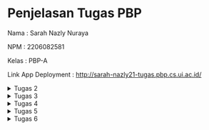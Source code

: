 # Penjelasan Tugas PBP
Nama    : Sarah Nazly Nuraya

NPM     : 2206082581

Kelas   : PBP-A

Link App Deployment :  http://sarah-nazly21-tugas.pbp.cs.ui.ac.id/

<details>

<summary> Tugas 2 </summary>

<h1>Langkah Pembuatan Project Library Inventories</h1>

<h2>Melakukan aktivasi Virtual Environment</h2>

Hal ini dilakukan untuk mengisolasi **package** serta *dependencies* dari aplikasi sehingga tidak terjadi tabrakan dengan versi lain yang terdapat dalam komputer.

<h2>Membuat Proyek Django Baru</h2>

Untuk mengawali pembuatan project, saya melakukan instalasi *dependecies* dengan melakukan perintah `pip install -r requirements.txt` dan kemudian membuat proyek Django dengan nama library_inventory dengan perintah `django-admin startproject library_inventory`

<h2>Konfigurasi Proyek dan Menjalankan Server</h2>

Pada bagian ini saya mengizinkan akses aplikasi web dengan menambahkan `*` pada `ALLOWED_HOST` di `settings.py` dalam direktori proyek library_inventory. Kemudian untuk memastikan direktori aktif saya melakukan pemeriksaan dengan menjalankan perintah `python manage.py runserver`

<h2>Membuat Aplikasi Main</h2>

Setelah memiliki proyek Django, saya membuat aplikasi `main` dalam direktori proyek library_inventory. Aplikasi ini merupakan unit dari proyek Django yang mengatur fungsi-fungsi khusus dalam proyek yang sedang dibuat. Pembuatan aplikasi main dilakukan dengan perintah `python manage.py startapp main`  

<h2>Melakukan Routing</h2>

Langkah ini dilakukan untuk mengarahkan URL ke aplikasi main yang telah dbuat. Hal ini dilakukan dengan menambahkan routing ke file `urls.py` yang ada pada direktori proyek `library_inventory` dengan menambahkan kode berikut.
```python
path('', include('main.urls'))
``` 
Dengan begitu semua permintaan ke URL utama akan diteruskan ke main untuk diproses.

<h2>Membuat Model Item</h2>

Untuk mendefinisikan struktur data pada proyek ini, saya membuat model Item dalam file `models.py` yang terdapat dalam aplikasi main untuk mendefinisikan atribut, seperti name, amount, description, category, dan tanggal peminjaman.

<h2>Membuat Fungsi Views.py</h2>

Untuk mengatur logika dari proyek aplikasi ini, maka saya membuat fungsi items dalam file `views.py` yang terdapat dalam aplikasi main. Fungsi ini akan mengambil data dari model Item dan melakukan render ke dalam template HTML.

<h2>Membuat Routing pada Fungsi</h2>

Saya melakukan pendefinisian routing untuk fungsi yang telah dibuat di file `views.py` dalam file `urls.py`. Routing ini akan menentukan bagaimana HTTP akan mencapai fungsi yang tepat di aplikasi main ketika URL tertentu diakses.

<h2>Implementasi Template HTML</h2>

Saya membuat template HTML pada direktori baru di dalam aplikasi main. Template ini akan digunakan untuk mengatur tampilan halaman web yang akan diberikan kepada pengguna. Data yang diperoleh program dari `views.py` akan dimasukkan ke dalam template ini.

<h2>Testing Django</h2>

Saya melakukan test dari proyek ini dengan membuat unit test dan membuat TestCase dengan menggunakan models dari proyek `library_inventory`. Hal ini dilakukan untuk melakukan pengujian terhadap atribut yang terdapat dalam proyek.

<h2>Add, Push, dan Commit ke dalam Repositori GitHub</h2>

Setelah proses testing berhasil maka saya melakukan proses pengunggahan proyek ke repository Library-Inventory pada GitHub. Sebelum melakukan pengunggahan, saya membuat sebuah file `.gitignore` yang digunakan untuk menentukan berkas dan direktori yang harus diabaikan ole Git. Setelah itu barulah dilakukan add, commit, dan push ke repositori GitHub.

<h2>Deployment ke Adaptable</h2>

Setelah mengembangkan aplikasi secara lokal, maka saya melakukan deployment ke server atau platform hosting yang dapat diakses secara online dan memungkinkan untuk diakses oleh orang lain melalui internet.

<h2>Membuat README.md</h2>

Setelah semuanya selesai, saya membuat file `README.md` ini yang berisikan link dari aplikasi pada Adaptable dan menjawab pertanyaan seputar proyek aplikasi ini. Kemudian setelah selesai maka kembali melakukan add, commit, dan push ke repositori GitHub.

<h2>Melakukan deactivate pada Virtual Environment</h2>

Setelah selesai saya melakukan *deactivate* pada virtual environment karena telah selesai digunakan.

<h1>Bagan request client ke web aplikasi Django dan kaitannya antara urls.py, views.py, models.py, dan berkas HTML</h1>


        **Client's Web Browser**
                    ^
                    |
                    v
        **Django Web Application**
                    ^
                    |
                    v
                    |
    **urls.py** <---+--------->  **views.py**
                    |                 |
                    v                 v
                **models.py**   **items.html**
                    |
                    v
                **database**

**Client Web Browser** sebuah *request* dimulai dari web browser pengguna atau *client* ketika mereka memasukkan URL atau mengklik link. Kemudian permintaan tersebut akan diterima oleh aplikasi **web yang berbasis Django** dan diproses serta mengirimkan respon kembali ke *client*. File `urls.py` bertanggung jawab untuk menentukan bagaimana permintaan URL ini akan diarahkan dan menghubungkan URL yang diterima dari *client* dengan fungsi tindakan yag disesuaikan pada `views.py`. Ketika permintaan URL diteruskan oleh `urls.py`, `views.py` mengambil alih untuk memproses permintaan tersebut. `views.py` dapat mengakses model untuk memproses data dan merender `items.html` atau mengembalikan respins JSON, tergantung pada kasus penggunaan. `models.py` akan menggambarkan struktur data dalam aplikasi dan memberikan definisi model yang digunakan untuk berinteraksi dengan database atau data lainnya. `models.py` dapat digunakan oleh `views.py` untuk mengambil atau penyimpan data. `items.html` digunakan untuk mengatur tampila yang akan diberikan kepada pengguna atau *client*. `views.py` dapat merender `items.html` dengan data yang diambil dari model dan kemudian mengirimkannya kembali ke *client* sebagai respons HTML yang siap ditampilkan.

<h1>Alasan Menggunakan Virtual Environment dan Apa yang Terjadi Apabila Tidak Menggunakan Virtual Environment</h1>

Virtual environment digunakan untuk mengisolasi lingkungan dari pengembangan python dan hal ini akan memungkinkan penggunaan *package* dan dependensi proyek yang spesifik. Dengan digunakannya virtual environment, maka hal tersebut dapat membantu dalam mencegah konflik antar proyek dan menjaga kestabilan dari proyek. Selain itu kita dapat melakukan pengelolaan versi python dan *package* yang berbeda untuk setiap proyek dan terhindar dari masalah kompabilitas.
Kita tetap dapat membuat aplikasi Django tanpa virtual environment, namun hal tersebut tidak disarankan karena memungkinkan terjadinya konflik antar *package*, kesulitan pengelolaan berbagai versi python, dan juga adanya kesulitan dalam mengisolasi dependensi proyek yang berbeda.

<h1>MVC, MVT, MVVM, dan Perbedaannya</h1>

<h2>MVC</h2>

*Model View Controller* adalah suatu model yang komponennya terbagi menjadi 3, yaitu Model, View, dan Controller. Komponen `model` berisikan logika dan status data yang terdapat dalam aplikasi. Komponen ini bertugas untuk mendapatkan dan memanipulasi data, berinteraksi dengan controller, berinteraksi dengan database, dan memperbarui tampilan dari aplikasi yang dikembangkan. Komponen `view` berhubungan dengan *interface* pengguna yang terdiri dari HTML/CSS.XML. View bekerjasama dengan controller untuk menciptakan tampilan yang dinamis. Komponen `controller` merupakan suatu komunikator antara view dan model.

<h2>MVT</h2>

*Model View Template* adalah suatu model yang komponennya terbagi menjadi 3, yaitu Model, View, dan Template. Komponen `model` berfungsi untuk mengelola data dan logika dari aplikasi. Komponen `template` merupakan komponen yang berhubungan dengan *interface* pengguna. Komponen ini bekerjasama dengan `view` yang merupakan komponen komunikator dari model dan template untuk menciptakan tampilan yang dinamis.

<h2>MVVM</h2>

*Model View ViewModel* merupakan suatu model yang komponennya terbagi menjadi 3, yaitu Model, View, dan ViewModel. Komponen `model` berfungsi untuk mengelola data yang digunakan untuk menjalankan suatu aplikasi. Komponen `view` berfungsi sebagai *interface* grafis antara pengguna dengan pola desain. Komponen ini juga berfungsi untuk menampilkan output dari data yang telah diproses. Komponen `ViewModel` di salah satu sisi merupakan abstraksi dari komponen `view`, namun di sisi yang lain komponen ini berfungsi sebagai penyedia pembungkus data model untuk ditautkan.

<h2>Perbedaan</h2>

- MVP dengan MVT
: MVT merupakan varian dari MVC yang digunakan dalam kerangka kerja Django. Pada MVT komponen `view` berperan seperti `controller` dalam MVC, sementara komponen `template` berperan seperti `view` dalam MVC.
- MVVM dengan MVC/MVT
: MVVM lebih umum untuk digunakan dalam pengembangan aplikasi berbasis kerangka kerja JavaScript, sementara MVC/MVT biasanya terkait dengan pengembangan server-side seperti Django. Kemudian MVVM juga dirancang untuk lebih memisahkan logika tampilan dari komponen `model` jika dibandingkan dengan MVC/MVT.

<h1>Referensi</h1>

- https://pythonistaplanet.com/difference-between-mvc-and-mvt/#google_vignette
- https://agus-hermanto.com/blog/detail/mvc-vs-mvp-vs-mvvm-apa-perbedaannya-mana-yang-terbaik-diantara-ketiganya-a
- https://pbp-fasilkom-ui.github.io/ganjil-2024/
- https://www.petanikode.com/python-virtualenv/

</details>

<details>

<summary> Tugas 3 </summary>

<h1>Perbedaan POST dan GET dalam Django</h1>

1. POST 
<p>form POST digunakan untuk melakukan pengiriman data ke server dalam permintaan HTTP. Data tersebut tidak ditampilkan dalam URL dan form POST digunakan ketika user ingin mengirim data yang sensitif atau besar. form POST tidak dibatasi oleh panjang string dan lebih aman. Pengambilan variable dilakukan dengan `request.POST.get`, form POST ini juga biasanya digunakan untuk input data melalui form.</p>

2. GET
<p>form GET digunakan untuk mengambil data dari server. Data dikirimkan sebagai bagian dari URL, sehingga dapat dilihat oleh semua orang yang melihat URL tersebut, sehingga form GET digunakan untuk permintaan pencarian atau pengambilan data yang tidak sensitif. form GET cenderung tidak aman dan memiliki batasan panjang string yang hanya sampai 2047 karakter. Pengambilan variabel dapat dilakukan dengan `request.GET.get('query', '')`.</p>

<h1>Perbedaan Utama XML, JSON, dan HTML dalam Pengiriman Data</h1>

1. XML (eXtensible Markup Language)
- **Tujuan Utama** : XML digunakan untuk menggambarkan dan mengirimkan data terstruktur antara komputer atau aplikasi.
- **Struktur** : XML memiliki struktur yang ketat dan harus mengikuti aturan sintaksis yang sesuai. Data dalam XML didefinisikan oleh tag dan atribut.
- **Fleksibilitas** : XML sangat fleksibel dan dapat digunakan untuk mewakili berbagai jenis data yang terstruktur.
- **Pemrosesan** : Parsing XML memerlukan upaya lebih dalam pengelolaan data karena XML cenderung lebih lengkap dan formal.
- **Penggunaan Umum** : XML sering digunakan untuk pertukaran data antara aplikasi yang berbeda, seperti Web Services dan konfigurasi file.

2. JSON (JavaScript Object Notation)
- **Tujuan Utama** : JSON digunakan untuk pertukaran data ringan dan pembacaan oleh mesin antara aplikasi web dan server.
- **Struktur** : JSON memiliki struktur yang lebih sederhana dibandingkan XML. Data dalam JSON didefinisikan dalam format pasangan "key-value" yang mirip dengan objek JavaScript.
- **Fleksibilitas** : JSON cocok untuk data terstruktur seperi array dan objek. JSON lebih cocok untuk data yang akan digunakan dalam bahasa pemrograman modern.
- **Pemrosesan** : Parsing JSON lebih mudah dan lebih cepat karena formatnya lebih ringkas dan sesuai dengan JavaScript.
- **Penggunaan Umum** : JSON digunakan secara luas dalam pengembangan aplikasi web modern dan sebagai format data dalam RESTful API.

3. HTML (Hypertext Markup Language)
- **Tujuan Utama** : HTML digunakan untuk membuat struktur dan tampilan halaman web, bukan untuk pertukaran data. Namun, dapat digunakan untuk menampilkan data dalam format yang dapat dibaca oleh manusia.
- **Struktur** : HTML memiliki struktur yang khusus untuk membuat elemen-elemen tampilan seperti paragraf, tabel, gambar, dan hyperlink.
- **Fleksibilitas** : HTML tidak sefleksibel XML atau JSON dalam hal menggambarkan data terstruktur. HTML lebih terfokus pada presentasi data.
- **Penggunaan Umum** : HTML adalah bahasa standar untuk membuat halaman web. Browser web dapat menginterpretasikan HTML dan menampilkannya sebagai halaman web yang dapat dilihat oleh pengguna.

<h1>Alasan Digunakannya JSON Pada Web Modern</h1>

- JSON adalah format data ringkas yang mudah dibaca dan dimengerti oleh manusia, sehingga membuatnya sangat berguna dalam komunikasi antara aplikasi web dan server.
- JSON digunakan secara luas dalam pengembangan web dan dapat diuraikan dan dibuat dengan mudah menggunakan bahasa pemrograman seperti JavaScript, Python, dan bahasa lainnya.
- Karena ringan dan efisien, JSON meminimalkan beban lalu lintas jaringan saat mengirim data antara aplikasi web, yang mana merupakan aspek penting dalam kinerja aplikasi yang responsif.

<h1>Implementasi Checklist</h1>

<h2>Membuat Form Input Data dan Menampilkan Data Produk</h2>

Untuk membuat bagian input form dari aplikasi peminjaman buku, pada folder `main` dibuat file baru dengan nama `forms.py` untuk membuat struktur form yang dapat menerima data produk baru dengan menambahkan kode berikut.

``` python
from django.forms import ModelForm
    from main.models import Item
    
    class ItemForm(ModelForm):
        class Meta:
            model = Item
            fields = ["name", "amount", "category", "borrow_date", "description"] 
```

dimana `model = Item` untuk menunjukkan model yang akan digunakan untuk form dan `fields` yang akan menunjukkan field dari model Item yang digunakan untuk form.

<h2>Menghubungkan forms.py dengan views.py</h2>

Pada file `views.py` yang ada pada folder `main` dengan menambahkan import yang dibutuhkan dan membuat fungsi baru `borrow_books` yang menerima parameter `request` dan menghasilkan formulisr untuk menambahkan data buku yang ingin dipinjam.

```python
from django.http import HTTpResponseRedirect
from main.forms import ItemForm, Item
from django.urls import reverse

def borrow_books(request):
    form = ItemForm(request.POST or None)

    if form.is_valid() and request.method == "POST":
        form.save()
        return HttpResponseRedirect(reverse('main:items'))
    
    context = {'form' : form}
    return render(request, "borrow_books.html", context)
```

form pada kode tersebut digunakan untuk membuat form item baru berdasarkan input dari user dengan menggunakan form POST dan melakukan redirect ke `items` setelah data pada form berhasil disimpan.

<h2>Mengubah fungsi `items` untuk memanggil objek buku pada database</h2>

Untuk mengambil object pada database, di fungsi `items` dilakukan pengubahan menjadi seperti berikut.

```python
def items(request) :
    books = Item.objects.all()

    total_book = sum([book.amount for book in books])
    
    context = {
        'application' : 'Library Inventories',
        'name' : 'Sarah Nazly Nuraya',
        'class' : 'PBP - A',
        'books' : books,
        'total_book' : total_book,
    }
    
    return render(request, 'items.html', context)
```

<h2>Melakukan root URL `borrow_books`</h2>

Karena pada `urls.py` sudah dilakukan import
```python
from . import views
```
Maka tidak diperlukan lagi menambahkan nama fungsi untuk diimport karena sudah secara otomatis program akan menambahkan semua fungsi yang ada dalam `views.py`. Oleh karena itu saya hanya menambahkan *path url* ke dalam `urlpatterns` pada `urls.py` untuk mengakses fungsi `borrow_books`.
```python
...
path('borrow-books/', views.borrow_books, name='borrow-books'),
```

<h2>Membuat Halaman untuk Input Form</h2>

Agar kita dapat melakukan input form buku yang ingin dipinjam, maka dibutuhkan laman yang menampilkan tabel yang dapat diisi dengan data buku. Oleh karena itu perlu dibuat file HTML baru `borrow_books.html` yang berisikan kode berikut.
```html
{% extends 'base.html' %} 

{% block content %}
<h1>Borrow a Book</h1>

<form method="POST">
    {% csrf_token %}
    <table>
        {{ form.as_table }}
        <tr>
            <td></td>
            <td>
                <input type="submit" value="Add Book"/>
            </td>
        </tr>
    </table>
</form>

{% endblock %}
```
Kode tersebut akan memberikan fields form seperti yang sudah dibuat pada `forms.py` sebagai *table* dan juga memberikan tombol *submit* untuk mengirimkan *request* ke *view*.

<h2>Memperlihatkan Produk yang Sudah di-input pada Input Form di Halaman Utama</h2>

Untuk menampilkan data yang sudah ditambahkan pada input form, pada file `main.html` dapat ditambahkan `{% block content %}` dan juga memberikan tampilan table yang berisikan data inputan form sebagai berikut.
```html
{% extends 'base.html' %}

{% block content %}
<h1>Library Inventory</h1>

    <h5>Name    :</h5>
    <p>{{ name }}</p>

    <h5>Class   :</h5>
    <p>{{ class }}</p>

    <p>Kamu telah meminjam {{ books|length }} buku dengan total {{ total_book }} item pada aplikasi ini.</p>

<table>
    <tr>
        <th>Book Name</th>
        <th>Amount</th>
        <th>Category</th>
        <th>Borrow Date</th>
        <th>Description</th>
    </tr>

    {% for item in books %}
        <tr>
            <td>{{item.name}}</td>
            <td>{{item.amount}}</td>
            <td>{{item.category}}</td>
            <td>{{item.borrow_date}}</td>
            <td>{{item.description}}</td>
        </tr>
    {% endfor %}
</table>

<br />

<a href="{% url 'main:borrow-books' %}">
    <button>
        Add New Book
    </button>
</a>

{% endblock content %}
```
Kemudian jalankan aplikasi dengan perintah `python manage.py runserver`.

<h2>Menambahkan Fungsi Mengembalikan Data dalam XML</h2>

Pada file `views.py` perlu diberikan tambahan import `HttpResponse` dan `serializers` yang dapat melakukan translate objek model menjadi format XML. Kemudian perlu untuk dibuat fungsi tambahan `show_xml` yang dapat menyimpan hasil *query* dari data pada `Item` dan melakukan return menjadi XML.
```python
from django.http import HttpResponse
from django.core import serializers
```
```python
def show_xml(request):
    data = Item.objects.all()
    
    return HttpResponse(serializers.serialize("xml", data), content_type='application/xml')
```
Untuk melakukan return hasil *query* berdasarkan ID tertentu maka perlu ditambahkan parameter id yang nantinya akan disimpan dalam variabel sesuai dengan ID tertentu pada `Item`.
```python
def xml_by_id(request, id):
    data = Item.objects.filter(pk=id)

    return HttpResponse(serializers.serialize("xml", data), content_type="application/xml")
```

<h2>Menambahkan Fungsi Mengembalikan Data dalam JSON</h2>

Untuk menampilkan data dalam format JSON diperlukan fungsi baru `show_json` yang menyimpan hasil *query* berdasarkan data pada `Item` dan melakukan return menjadi JSON.
```python
def show_json(request):
    data = Item.objects.all()

    return HttpResponse(serializers.serialize("json", data), content_type="application/json")
```
Untuk melakukan return hasil *query* berdasarkan ID tertentu maka perlu ditambahkan parameter id yang nantinya akan disimpan dalam variabel sesuai dengan ID tertentu pada `Item`.
```python
def json_by_id(request, id):
    data = Item.objects.filter(pk=id)

    return HttpResponse(serializers.serialize("json", data), content_type="application/json")
```

<h2>Membuat Routing URL untuk Masing-Masing Fungsi Views</h2>

Karena pada `urls.py` telah dilakukan `import . from views`, maka tidak perlu menambahkan nama fungsi di views pada import karena program secara otomatis sudah mengakses semua fungsi yang ada pada `views.py`. Oleh karena itu untuk melakukan routing hanya perlu menambahkan `urlpatterns` seperti berikut.
```python
...
path('xml/', views.show_xml, name='show_xml'),
path('json/', views.show_json, name='show_json'),
path('xml/<int:id>/', views.xml_by_id, name='xml_by_id'),
path('json/<int:id>/', views.json_by_id, name='json_by_id'),
```

<h2>Menggunakan Postman Sebagai Data Viewer</h2>

<h3>Tampilan Halaman Utama Program Library Inventory</h3>

![Tampilan Main Page](Postman/Main.jpg)

<h3>Tampilan Data dalam XML</h3>

![Tampilan Data XML](Postman/XML1.jpg)
![Tampilan Data XML](Postman/XML2.jpg)
![Tampilan Data XML](Postman/XML3.jpg)

<h3>Tampilan Data dalam XML dengan ID 5</h3>

![Tampilan Data XML ID 5](Postman/XMLID5.jpg)

<h3>Tampilan Data dalam JSON</h3>

![Tampilan Data JSON](Postman/JSON1.jpg)
![Tampilan Data JSON](Postman/JSON2.jpg)
![Tampilan Data JSON](Postman/JSON3.jpg)
![Tampilan Data JSON](Postman/JSON4.jpg)

<h3>Tampilan Data dalam JSON dengan ID 5</h3>

![Tampilan Data JSON ID 5](Postman/JSONID5.jpg)

<h2>BONUS</h2>

Untuk mengimplementasikan tampilan akumulasi data yang tersimpan dalam aplikasi, saya menambahkan dalam `items.html` kode berikut.
```html
...
<p>Kamu telah meminjam {{ books|length }} buku dengan total {{ total_book }} item pada aplikasi ini.</p>
...
```
perhitungan `total_book` telah dilakukan pada `views.py` dengan kode berikut.
```python
...
total_book = sum([book.amount for book in books])
...
```
sementara untuk `{{ books|length }}` berarti program mengambil jumlah elemen yang terdapat dalam `books`.

<h2>Melakukan Add, Commit, dan Push ke GitHub</h2>

Kita dapat melakukan `add` dari semua file yang diperbarui dengan perintah 
```bash
git add .
``` 
kemudian melakukan `commit` "Tugas 3" dengan perintah 
```bash
git commit -m "Tugas 3"
``` 
dan yang terakhir melakukan `push` ke repository GitHub dengan perintah
```bash
git push -u origin main
```

<h1>Referensi</h1>

- https://pbp-fasilkom-ui.github.io/ganjil-2024/docs/tutorial-2
- https://gist.github.com/rririanto/442f0590578ca3f8648aeba1e25f8762
- https://developer.mozilla.org/en-US/docs/Learn/JavaScript/Objects/JSON
- https://developer.mozilla.org/en-US/docs/Web/HTML
- https://www.w3schools.com/xml/

</details>

<details>

<summary> Tugas 4 </summary>

<h1>Django UserCreationForm beserta Kelebihan dan Kekurangannya</h1>

**Django UserCreationForm** merupakan salah satu bentuk formulir bawaan dari Django yang disediakan oleh modul `django.contrib.auth.forms`. Form ini digunakan untuk membuat dan mendaftarkan pengguna baru di aplikasi web Django. Form ini umumnya digunakan dengan field umum seperti username, password, dan konfirmasi ulang password.

<h2>Kelebihan</h2>

- **Mudah digunakan** : Django UserCreationForm sudah memiliki validasi bawaan untuk memastikan bahwa user memasukkan data yang benar pada form.
- **Integrasi dengan Django Authentication** : UserCreationForm dirancang untuk bekerja dengan sistem authentication Django yang sudah ada. Hal ini membuat user dapat secara otomatis masuk dengan menggubakan akun yang baru dibuat.

<h2>Kekurangan</h2>

- **Kustomisasi Terbatas** : UserCreationForm ini memiliki field ataupun validasi yang terbatas.
- **Tampilan Baku** : Untuk membuat tampilan yang lebih kompleks, user dapat menyesuaikannya secara manual karena tampilan default yang diberikan hanyalah tampilan yang sangat sederhana.

<h1>Perbedaan dan Pentingnya Authentication dan Authorization</h1>

<h2>Authentication</h2>

Autentikasi merupakan proses verifikasi identitas dari user. Proses autentikasi ini melibatkan verifikasi apakah user telah terdaftar dan memasukkan data username dan password yang valid.

<h2>Authorization</h2>

Otorisasi merupakan proses pemutusan apa yang diperbolehkan atau tidak diperbolehkan oleh user yang telah di autentikasi. Pada proses ini sistem akan menentukan izin atau akses user ke berbagai bagian aplikasi sesuai dengan autentikasi yang telah dilakukan.

<h2>Pentingnya Authentication dan Authorization</h2>

Kedua hal tersebut penting karena dapat membantu sistem untuk melindungi data dan sumber daya yang terdapat pada suatu aplikasi web dari akses yang berbahaya dan juga memungkinkan user untuk mendapatkan akses ke bagian yang mereka butuhkan.

<h1>Cookies</h1>

Cookies merupakan file yang dibuat oleh web yang sedang dibuka oleh user. Cookies akan menyimpan informasi terkait kunjungan user pada sebuah web seperti menyimpan status login user, mengingat preferensi web user, dan juga memberikan konten lokal yang sesuai dengan user.

Dalam web Django, cookies digunakan untuk mengelola data sesi user dengan bantuan modul `django.contrib.sessions.middleware.SessionMiddleware`. Pada dasarnya ketika user menggunakan sesi suatu web, data tidak disimpan secara langsung pada browser, melainkan disimpan di server. Django menggunakan string acak unik yang akan mengaitkan kunci sesi dengan data sesi. Dengan begitu server dapat mengirim cookie ke browser dan pada permintaan berikutnya browser akan mengirimkan cookie ke server. Django akan menggunakan cookie tersebut untuk mengambil data sesi dan membuatnya dapat diakses dalam kode user.

<h1>Keamanan Penggunaan Cookies</h1>

Penggunaan dari cookies dalam sebuah pengembangan web tidak selalu aman secara default. Berikut merupakan beberapa risiko potensial yang harus diwaspadai.

- **Keamanan Data** : Data yang telah disimpan dalam cookies dapat dilihat oleh siapa saja yang memiliki akses ke komputer atau perangkat pengguna. Oleh karena itu data pribadi yang cukup sensitive seperti password atau data keuangan tidak boleh disimpan dalam cookies.

- **Manipulasi Cookies** : Cookies dapat dimanipulasi oleh user ataupun seorang penyerang untuk mengubah atau memalsukan data sesi. Oleh karena itu, harus dilakukan enkripsi cookies yang berisi informasi sensitif.

- **Cookie Theft** : Data pada cookies dapat dicuri oleh serangan seperti *session hijacking* atau *cross-site scripting* (XSS). Oleh karena itu, harus diimplementasikannya langkah-langkah keamanan tambahan seperti *secure cookies* (HSTS) pada pengembangan web dan mengamankan web aplikasi dari serangan XSS.

<h1>Implementasi Checklist</h1>

<h2>Mengaktifkan Virtual Environment</h2>

Sebelum melakukan perubahan pada program dan melakukan implementasi checklist kita harus mengaktifkan `virtual environment` agar tidak terjadi penumpukan dari proyek yang sedang dijalankan. Proses untuk mengaktifkan virtual environment pada proyek dapat dilakukan dengan 
```bash
env\Scripts\activate.bat
```

<h2>Implementasi Fungsi Registrasi, Login, dan Logout</h2>

<h3>Register</h3>

Dalam file `views.py` buat fungsi `register` yang akan menerima parameter `request`. Untuk membuat fungsi ini, kita perlu menambahkan beberapa import berikut.

```python
from django.shortcuts import redirect
from django.contrib.auth.forms import UserCreationForm
from django.contrib import messages   
```
UserCreationForm akan membuat formulir bawaan yang dapat diakses oleh user untuk melakukan pendaftaran akun dalam web. Kemudian untuk mengaplikasikan form tersebut maka dapat dibuat fungsi `register` berikut.

```python
def register(request):
    form = UserCreationForm()

    if request.method == "POST":
        form = UserCreationForm(request.POST)
        if form.is_valid():
            form.save()
            messages.success(request, 'Your account has been successfully created!')
            return redirect('main:login')
    context = {'form':form}
    return render(request, 'register.html', context)
```
Untuk memberikan tampilan register dalam web proyek, maka kita dapat membuat file `register.html` sebagai berikut.

```html
{% extends 'base.html' %}

{% block meta %}
    <title>Register</title>
{% endblock meta %}

{% block content %}  

<div class = "login">
    
    <h1>Register</h1>  

        <form method="POST" >  
            {% csrf_token %}  
            <table>  
                {{ form.as_table }}  
                <tr>  
                    <td></td>
                    <td><input type="submit" name="submit" value="Daftar"/></td>  
                </tr>  
            </table>  
        </form>

    {% if messages %}  
        <ul>   
            {% for message in messages %}  
                <li>{{ message }}</li>  
                {% endfor %}  
        </ul>   
    {% endif %}

</div>  

{% endblock content %}
```
Agar fungsi `Register` dapat diakses oleh user, maka kita dapat menambahkan `urlpatterns` pada `urls.py` sebagai berikut.
```python
...
path('register/', views.register, name='register'),
...
```

<h3>Login</h3>

Setelah berhasil melakukan register, maka user sudah dapat melakukan proses login dengan memasukkan username dan password yang telah dibuat saat register. Dengan begitu kita dapat menambahkan fungsi `login_user` dengan menambahkan import `authenticate` seperti berikut.
```python
from django.contrib.auth import authenticate, login

def login_user(request):
    if request.method == 'POST':
        username = request.POST.get('username')
        password = request.POST.get('password')
        user = authenticate(request, username=username, password=password)
        if user is not None:
            login(request, user)
            return redirect('main:items')
        else:
            messages.info(request, 'Sorry, incorrect username or password. Please try again.')
    context = {}
    return render(request, 'login.html', context)
```
Untuk memberikan tampilan form login pada web maka dapat diberikan program html sebagai berikut
```html
{% extends 'base.html' %}

{% block meta %}
    <title>Login</title>
{% endblock meta %}

{% block content %}

<div class = "login">

    <h1>Login</h1>

    <form method="POST" action="">
        {% csrf_token %}
        <table>
            <tr>
                <td>Username: </td>
                <td><input type="text" name="username" placeholder="Username" class="form-control"></td>
            </tr>
                    
            <tr>
                <td>Password: </td>
                <td><input type="password" name="password" placeholder="Password" class="form-control"></td>
            </tr>

            <tr>
                <td></td>
                <td><input class="btn login_btn" type="submit" value="Login"></td>
            </tr>
        </table>
    </form>

    {% if messages %}
        <ul>
            {% for message in messages %}
                <li>{{ message }}</li>
            {% endfor %}
        </ul>
    {% endif %}     
        
    Don't have an account yet? <a href="{% url 'main:register' %}">Register Now</a>

</div>

{% endblock content %}
```
Agar fungsi `Login` dapat diakses oleh user, maka kita dapat menambahkan `urlpatterns` pada `urls.py` sebagai berikut.
```python
...
path('login/', views.login_user, name='login'),
...
```

<h3>Logout</h3>

Apabila user telah selesai melakukan pengelolaan produk, maka user dapat melakukan `logout` dari sistem web. Untuk dapat melakukan logout maka kita dapat membuat fungsi `logout_user` pada file `views.py` seperti berikut.
```python
from django.contrib.auth import logout

def logout_user(request):
    logout(request)
    return redirect('main:login')
```
Untuk dapat mengakses sistem `logout` maka dapat ditambahkan *button* `logout` pada `items.html` seperti berikut.
```html
...
<div class="logout-button">
        <a href="{% url 'main:logout' %}">Logout</a>
    </div>
...
```
Agar fungsi `logout` dapat diakses oleh user, maka kita dapat menambahkan `urlpatterns` pada `urls.py` sebagai berikut.
```python
...
path('logout/', logout_user, name='logout'),
...
```
<h2>Membuat Dummy Data Pada 2 Akun</h2>

Untuk memastikan kinerja dari program berjalan dengan baik, maka saya melakukan registrasi pada dua akun berikut dan menambahkan 3 buah data buku dummy beserta stok penyimpanannya.

<h3>Akun 1</h3>

username : mu_mu

password : mumu1234

Tampilan Website 
![Tampilan Akun Mumu](Web/Akun-1.jpg)

<h3>Akun 2</h3>

username : miawiw_

password : pbp12345

Tampilan Website
![Tampilan Akun Miawiw](Web/Akun-2.jpg)

<h2>Menghubungkan Model Item dan User</h2>

Pada bagian ini kita ingin hanya pengguna yang sudah diotorisasi yang dapat melihat produk-produk yang telah dibuat. Untuk melakukan hal tersebut maka hal yang harus dilakukan adalah menambahkan kode `user` pada file `models.py` seperti berikut.
```python
...
from django.contrib.auth.models import User
...

class Item(models.Model) :
    user = models.ForeignKey(User, on_delete=models.CASCADE)    
    ...
```
Dengan adanya kode tersebut, maka item akan memiliki hubungan dan terasosiasi dengan user. Untuk itu selain menambahkan user pada `models.py`, kita juga melakukan perubahan di file `views.py` pada fungsi `added_books` agar Django memberikan akses untuk mengubah suatu objek terlebih dahulu sebelum disimpan ke database seperti berikut.
```python
def added_books(request):
    form = ItemForm(request.POST or None)

    if form.is_valid() and request.method == 'POST':
        books = form.save(commit=False)
        books.user = request.user
        books.save()
        return HttpResponseRedirect(reverse('main:items'))
...
```

<h2>Detail Informasi Pengguna dan Last Login pada Laman Utama</h2>

Agar tampilan yang diberikan oleh program kepada user adalah menampilkan username, maka `name` pada fungsi `items` diubah sebagai berikut.
```python
def items(request) :
    books = Item.objects.filter(user=request.user)

    total_book = sum([book.amount for book in books])
    
    context = {
        'application' : 'Library Inventories',
        'name' : request.user.username,
        ...
    }
...
```

Untuk menampilkan `last login` yang dilakukan oleh user, maka kita dapat menggunakan data dari cookies dan menampilkannya di halaman main dari program. Kita dapat menambahkan beberapa import modul dan menambahkan cookie `last_login` untuk mendapatkan data kapan terakhir user melakukan login pada web.
```python
import datetime
from django.http import HttpResponseRedirect
from django.urls import reverse

...
    if user is not None:
            login(request, user)
            response = HttpResponseRedirect(reverse("main:items")) 
            response.set_cookie('last_login', str(datetime.datetime.now()))
            return response
...
```
Kemudian kita dapat memasukkan variabel `last_login` ke dalam variabel `context` seperti berikut.
```python
...
'last_login' : request.COOKIES['last_login'],
...
``` 
Untuk menampilkan data `last_login` pada halaman main web, maka kita dapat menambahkannya ke dalam `items.html` seperti berikut.
```html
...
<h5>Sesi terakhir login: {{ last_login }}</h5>
...
```
Kemudian, untuk menghapus cookie `last_login` user ketika melakukan `logout`, maka pada fungsi `logout_user` dapat menjadi seperti berikut.
```python
def logout_user(request):
    logout(request)
    response = HttpResponseRedirect(reverse('main:login'))
    response.delete_cookie('last_login')
    return response
```

<h2>Melakukan Add, Commit, dan Push ke GitHub</h2>

Kita dapat melakukan `add` dari semua file yang diperbarui dengan perintah 
```bash
git add .
``` 
kemudian melakukan `commit` "Tugas 4" dengan perintah 
```bash
git commit -m "Tugas 4"
``` 
dan yang terakhir melakukan `push` ke repository GitHub dengan perintah
```bash
git push -u origin main
```

<h1>Referensi</h1>

- https://pbp-fasilkom-ui.github.io/ganjil-2024/docs/tutorial-3
- https://www.javatpoint.com/django-usercreationform
- https://support.google.com/chrome/answer/95647?hl=id&co=GENIE.Platform%3DDesktop#:~:text=Cookie%20adalah%20file%20yang%20dibuat,lokal%20yang%20sesuai%20dengan%20Anda.
- https://betterprogramming.pub/managing-sessions-in-django-92ef72db4c63

</details>

<details>

<summary> Tugas 5 </summary>

<h1>Manfaat Element Selector</h1>

*Element selector* digunakan untuk memilih elemen HTML berdasarkan jenis elemennya. *Element selector* memungkinkan kita untuk mengubah properti untuk semua elemen yang memiliki tag HTML yang sama. Hal ini akan menghemat waktu kita dalam mendesain sebuah program, memberikan kemudahan dalam pemeliharaan *website*, memberikan tampilan yang konsisten, dan meningkatkan skalabilitas dari pengembangan *website*. *Element selector* dapat digunakan ketika kita ingin memberikan tampilan yang sama pada semua elemen dengan jenis yang sama pada *website*. Berikut merupakan contoh penerapan dari *element selector* pada aplikasi ini.
```css
body {
    font-family: "Poppins", sans-serif;
    background-color: #f2f2f2;
    margin: 0;
    padding: 0;
}
```
<h1>HTML5 Tag</h1>

HTML5 merupakan versi pengembangan dari HTML. Pada HTML5 terdapat beberapa tag baru yang memperluas kemampuan dari HTML untuk membuat struktur halaman *website* yang lebih semantik dan informatif. Berikut merupakan beberapa tag pada HTML5.

- `<header>`

<p>Menunjukkan bagian atas dari halaman *website* yang biasanya diisi dengan judul dan elemen navigasi.</p>

- `<nav>`

<p>Menunjukkan navigasi atau menu yang tersedia pada *website*.</p>

- `<section>`

<p>Untuk menyusun konten menjadi bagian-bagian yang berbeda</p>

- `<article>`

<p>Menunjukkan konten mandiri yang dapat berdiri sendiri, seperti berita atau postingan blog.</p>

- `<aside>`

<p>Mengelilingi konten yang bersifat tambahan, seperti *sidebar*.</p>

- `<footer>`

<p>Menunjukkan bagian bawah halaman dari *website*, seperti informasi kontak ataupun hak cipta.</p>

Contoh penerapan HTML5 pada aplikasi ini adalah sebagai berikut.
```html
<nav class="navbar">
    <div class="navbar-left">
        <span class="navbar-brand">Library Inventory</span>
    </div>
    <div class="navbar-center">
        <ul class="navbar-nav">
            <li class="nav-item">
                <a class="nav-link" href="{% url 'main:items' %}">Home</a>
            </li>
            <li class="nav-item">
                <a class="nav-link" href="{% url 'main:books' %}">Books</a>
            </li>
        </ul>
    </div>
    <div class="navbar-right">
        <a href="{% url 'main:logout' %}">Logout</a>
    </div>
</nav>
```

<h1>Margin vs Padding</h1>

- **Margin**

<p>Margin merupakan ruang di luar batas elemen. Margin ini akan memengaruhi jarak antara elemen tersebut dan elemen lain di sekitarnya. Margin digunakan untuk mengontrol ruang antara elemen-elemen.</p>

- **Padding**

<p>Padding merupakan ruang dalam batas elemen. Padding memengaruhi jarak antara konten elemen dan batas elemen itu sendiri. Padding digunaan untuk mengatur seberapa jauh konten berada dari batas elemen.</p>

Gambaran perbedaan Margin dan Padding

![Margin vs Padding](Web/margin.png)

<h1>Perbedaan Bootstrap dan Tailwind CSS</h1>

<h2>Bootstrap</h2>

Bootstrap menggunakan komponen dan *style* yang telah didefinisikan sehingga dapat digunakan secara langsung. *Framework* ini menggunakan kelas HTML untuk mengatur tampilan dari elemen yang dapat menghasilkan *markup* yang cukup besar. Hal tersebut membuat Bootstrap cocok untuk digunakan pada proyek yang memerlukan pengembangan cepat dan tidak memerlukan banyak kustomisasi. Pembelajaran yang diberikan oleh *framework* ini dapat digunakan oleh pemula karena desain yang diberikan baku dan komponennya telah didefinisikan.

<h2>Tailwind</h2>

Tailwind mengutamakan pendekatan `utility-first`, yang memungkinkan kita untuk mengatur tampilan dari elemen dengan menggunakan kelas-kelas kecil yang lebih spesifik. *Framework* ini memiliki file CSS yang lebih kecil sedikit jika dibandingkan dengan Bootstrap karena hanya akan memuat kelas-kelas utilitas yang ada. Tailwind cocok digunakan untuk proyek yang memerlukan banyak kustomisasi karena *framework* ini memberikan fleksibilitas dan adaptabilitas tinggi terhadap proyek. Hal tersebut membuat Tailwind memiliki pembelajaran yang lebih rumit sehingga pengguna harus memahami kelas-kelas utilitas yang tersedia dan bagaimana cara menggabungkannya.

<h2>Waktu Penggunaan Bootstrap dan Tailwind</h2>

- Bootstrap

*Framework* ini cocok digunakan ketika membutuhkan pengembangan proyek yang cepat, tidak memerlukan kustomisasi, dan ingin memanfaatkan desain siap pakai yang konsiten.

- Tailwind

*Framework* ini cocok digunakan ketika ingin melakukan kustomisasi tingkat tinggi, sudah memiliki pengetahuin CSS yang baik, dan ingin membuat desain yang unik dan sesuai dengan kebutuhan proyek.

<h1>Implementasi Checklist</h1>

<h2>Kustomisasi Halaman Login, Register, dan Tambah Inventori</h2>

<h3>Login</h3>

Kustomisasi bagian login dilakukan dengan memberikan logo dan juga membuat form login berada di tengah layar. Tampilan login dibuat dengan memasukkannya ke dalam `container`. Kemudian untuk tombol login sendiri diberikan *background* dan juga diberikan sistem hover.

Berikut ini merupakan tampilan dari CSS dari Login.

```css
.login{
    display: flex;
    flex-direction: column;
    justify-content: center;
    align-items: center;
    min-height: 500px;
    width: 470px;
    margin: 0 auto;
    margin-top: 120px;
    padding: 20px;
    background-color: #ffffff;
    box-shadow: 0 2px 4px rgba(0, 0, 0, 0.1);
    border-radius: 5px;
    text-align: center;
    font-family: "Poppins", sans-serif;
    
}

.login h1 {
    padding-top: 0px;
    font-family: "Poppins", sans-serif;
    font-size: 36px;
    margin-bottom: 20px;
}

.login table {
    margin: 0 auto;
}

.login .form-control {
    font-family: "Poppins", sans-serif;
    width: 100%;
    padding: 10px;
    margin-bottom: 10px;
    border: 1px solid #ccc;
    border-radius: 5px;
    background-color: #fff;
}

.login .btn-login_btn {
    font-family: "Poppins", sans-serif;
    width: 78px;
    padding: 10px 20px;
    text-decoration: none;
    color: #fff;
    margin-bottom: 10px;
    background-color: #283645;
    border: none;
    border-radius: 5px;
    cursor: pointer;
    transition: background-color 0.3s;
    display: flex;
    align-items: center;
    margin-left: 0;
}

.btn-login_btn:hover {
    background-color: #091b40;
}
```
<h3>Register</h3>

Untuk halaman register, diberikan perbedaan warna untuk kolom label data dan kolom isi data. Untuk kolom label data diberikan warna biru dan kolom isi data berwarna putih. 

Berikut merupakan tampilan dari CSS Register.

```css
.register {
    display: flex;
    flex-direction: column;
    justify-content: center;
    align-items: center;
    min-height: 500px;
    width: 600px;
    margin: 0 auto;
    margin-top: 110px;
    padding: 20px;
    background-color: #fff;
    box-shadow: 0 2px 4px rgba(0, 0, 0, 0.1);
    border-radius: 5px;
    text-align: center;
    font-family: "Poppins", sans-serif;
}

.register .btn-regist_btn {
    font-family: "Poppins", sans-serif;
    font-style: bold;
    width: 100px;
    padding: 10px 20px;
    text-decoration: none;
    color: #fff;
    background-color: #283645;
    border: none;
    border-radius: 5px;
    cursor: pointer;
    transition: background-color 0.3s;  
}

.btn-regist_btn:hover {
    background-color: #091b40;
}
```
<h3>Tambah Inventori</h3>

Pada bagian `Tambah Inventori` saya menambahkan navbar dan juga footer untuk merapikan halaman *website*. Sama seperti `Register`, pada laman ini saya memberikan warna yang berbeda untuk kolom label data (biru) dan kolom isi data (putih)

Berikut merupakan tampilan dari CSS Tambah Inventori. 
```css
.add h1 {
    font-family: "Poppins", sans-serif;
    font-size: 32px;
    margin-bottom: 20px;
    text-align: center;
}

.add .btn-add {
    font-family: "Poppins", sans-serif;
    font-style: bold;
    width: 100px;
    padding: 10px 20px;
    text-decoration: none;
    color: #fff;
    background-color: #283645;
    border: none;
    border-radius: 5px;
    cursor: pointer;
    transition: background-color 0.3s; 
}

.btn-add:hover {
    background-color: #091b40;
}

```
<h2>Kustomisasi Halaman Daftar Inventori</h2>

Halaman utama dar *website* ini berisikan navbar, *landing page*, deskripsi singkat web, tabel inventori, dan juga *footer*. Pada bagian *landing page* terdapat *button call to action* yang akan mengajak user untuk menuju *page books*. Laman ini nantinya akan menampilkan *card* buku yang telah ditambahkan oleh user, memberikan pilihan untuk menambah dan mengurangi jumlah buku, menghapus buku, dan juga mengubah detail dari buku.

Berikut merupakan HTML dan CSS dari laman *books*.
```html
<div class="container">
    <div class="header">
        <h1>Library Inventory</h1>
        <h5>Name: {{ name }}</h5>
        <h5>Class: {{ class }}</h5>

        <p>Kamu telah menambahkan {{ books|length }} buku pada aplikasi ini.</p>

    </div>

<body>
    <div class="container">
        <h1>Book List</h1>
        <div class="card-container">
            {% for item in books %}
                <div class="card">
                    <div class="card-header">
                        <img style="width:100px; margin-top:10px;" src="https://lh3.googleusercontent.com/pw/ADCreHfkIeokz0FjQI90DVgYpfiAc2Ny6frrIKrX0LfhAZDmulQm2ziGw1actsb4O5vDS4IpYhR80ZBwrTBrAPJI04FBO8x00j7T1xnmktZLodyU73gAKEEhvzdmjFjMM5N5FBu_ZOl6MjEvOVuAlcW8CGJb0Bbk4JQcdYiSZCwbMtOlxtKQAqvIP-viTFx6UC5rl4YA4tdxUM5wQ1MR1h-xzxBBjqtFJzaGfUpmiB7fWKeefuUsPDfk73AJF6XJA69BiWs01MtTs_gi3Ceg_hHMY5yBLsHcsES321Pcg2pAH1sHGAxmSMuZOt6WOctMPuFio1lN4sBoHO_bs_lWrA9zXPuXcn8f-AUbsjM5b-8ARXLu4X0-xzir0Uw198wYyd1MmLwbTn56CRvalH6aKnAZmQ-pOOA_DWyVZrNZK9lQwU-9HXflUx73mbuyToN_si9YDr0KKahohhxAsVMyXeMm0jiVow055AqHfVTI_k17qawLs7pmiM1HCYt3LxC5g6nb1s-CsXmQRstm7BdM8M_F9ay8UKngzw2qTN3YD5MsuSFlLtt67DZ_GLZesRUS_E8H1ErcrE4PK4fxHtO4FnsQE--mwuGGXMUUsTzrNHVRWflfjLdUVqDBA73om4sNzfHvmC_paN_OjuvqKo6u05gmghvqpjjoR1pexSn-LCx5KmfpUzQnNUGy8dgPum_sICXU1aoCECRXwTPJ2g4NH6xH1k2AOmEPIcdoy707iU4ru6seeEeov1425bmCjfLYL-i6Xs3iVNRiebScMwICXFVpliZ5qUtKYELTDijCr9-FC2r9cYdpimph8cgQtjZ0en5UXea3oEKaTndNz69rc5BFoOziPIc2TKGvVg-UEbQCELKmtFp926K3_trzqv2rS9-xcHp0h2ekFlQwj0H3hyA9YrASsPUVMM70DZwNDK2sEGDr2BiqWMOVjtjLVNrfq7RZh3KzFCAzojimUyxXX_sLSzBsOk8No3UrZSHiKUMmljdQ7YZUf_yFOl93AOFPNq0MhBuv0tVwdvFiW1lCstjZaZG9xToy-YGU_B8EE4R9gw=w959-h753-s-no?authuser=2"/>
                        <h2>{{ item.name }}</h2>
                    </div>
                    <div class="card-body">
                        <p>Category: {{ item.category }}</p>
                        <p>Description: {{ item.description }}</p>
                        <p>Date Added: {{ item.date_added }}</p>
                        <p>Amount:</p>
                        <div class="btn-container">
                            <form method="POST" action="{% url 'main:reduce-stock' item.id %}">
                                {% csrf_token %}
                                <button type="submit" class="btn-minus">-</button>
                            </form>
                            <div class="amount">{{ item.amount }}</div>
                            <form method="POST" action="{% url 'main:add-stock' item.id %}">
                                {% csrf_token %}
                                <button type="submit" class="btn-plus">+</button>
                            </form>
                        </div>
                        <p class="actions-books">
                            <span class="edit-btn">
                                <a href="{% url 'main:edit-books' item.id %}">Edit</a>
                            </span>
                            <span class="delete-btn">
                                <a href="{% url 'main:delete-item' item.id %}">Delete</a>
                            </span>
                        </p>                        
                    </div>
                </div>
            {% endfor %}
        </div>
```

```css
.card-container {
    display: flex;
    flex-wrap: wrap;
    justify-content: center;
}

.card {
    width: 350px;
    margin: 10px;
    background-color: #fff;
    box-shadow: 0 2px 4px rgba(0, 0, 0, 0.3);
    border-radius: 10px;
    overflow: hidden;
    overflow-wrap: break-word;
}

.card-header {
    background-color: #283645;
    padding-top: 0px;
    padding-bottom: 6px;
}

.card-header h2 {
    color: #fff;
}

.card-body {
    padding: 15px;
    text-align: left;
}

.card h2 {
    font-size: 20px;
    margin-bottom: 20px;
    text-align: center;
}

.card p {
    font-size: 16px;
    margin: 5px 0;
}

.amount {
    font-size: 16px;
    display: inline-block;
    margin: 0 10px;
}

.btn-container {
    display: flex;
    align-items: center;
}

.btn-minus,
.btn-plus {
    display: inline-block;
    cursor: pointer;
    background-color: #283645;
    color: #fff;
    border-radius: 20%;
    width: 30px;
    height: 30px;
    text-align: center;
    line-height: 30px;
    font-size: 18px;
    margin: 0 5px;
    text-decoration: none;
}
```

Untuk laman *Home*, terdapat navbar yang berisikan logo dan nama aplikasi, pilihan fitur yaitu *Home* dan *Books*, dan juga tombol untuk logout. Selain itu untuk melengkapi tampilan halaman *website* terdapat juga *footer* yang menampilkan *copyright* dari *website*.

Berikut merupakan tampilan css dari navbar dan footer.
```css
/* CSS untuk Navbar */
.navbar {
    position: fixed;
    top: 0;
    left: 0;
    right: 0;
    margin-bottom: 20px;
    background-color: #17283c; /* Warna latar belakang navbar */
    color: #fff; /* Warna teks */
    display: flex;
    justify-content: space-between; /* Menyusun komponen navbar secara horizontal */
    align-items: center; /* Pusatkan vertikal */
    padding: 10px 20px;
    z-index: 1000;
}

.navbar-left {
    font-size: 22px; /* Ukuran teks */
}

.navbar-brand {
    text-decoration: none; /* Hapus garis bawah default pada tautan */
    color: #fff; /* Warna teks brand */
    font-weight: bold; /* Ketebalan teks */
}

.navbar-center {
    display: flex;
    justify-content: center;
}

.navbar-nav {
    list-style: none; /* Hapus bullet points pada daftar */
    padding: 0;
    display: flex; /* Tampilkan daftar dalam satu baris */
}

.nav-item {
    margin-right: 20px; /* Jarak antara setiap item navbar */
    align-items: center;
}

.nav-link {
    font-size: 16px; /* Ukuran teks link */
    text-decoration: none; /* Hapus garis bawah default pada tautan */
    color: #fff; /* Warna teks link */
    transition: color 0.3s; /* Animasi perubahan warna saat di-hover */
}

.nav-link:hover {
    color: #85d1f9; /* Warna teks link saat di-hover */
}

.navbar-right {
    margin-right: 20px;
    font-size: 16px; /* Ukuran teks */
}

.navbar-right a {
    text-decoration: none; /* Hapus garis bawah default pada tautan */
    background-color: #ef0a0a;
    padding: 7px 10px;
    border-radius: 5px;
    color: #fff; /* Warna teks link */
    transition: background-color 0.3s;
}

.navbar-right a:hover {
    background-color: #a01800; /* Warna teks link saat di-hover */
    color: #fff;
} 
```
```css
/* Footer styles */
footer {
    background-color: #17283c; /* Background color for the footer */
    color: #fcfbfb;
    text-align: center;
    padding: 20px 0;
    bottom: 0;
    width: 100%;
    margin-bottom: 0;
}

footer p {
    font-size: 18px;
    margin: 0; /* Menghapus margin bawaan dari elemen <p> */
}
```
Pada tabel items yang ditampilkan di halaman home, user dapat melakukan pengubahan detail buku dengan menggunakan fitur edit, namun apabila user ingin menghapus atau hanya mengubah jumlah item saja, maka user dapat menuju ke halaman *books*.

<h2>Bonus</h2>

Untuk menerapkan bonus pada tugas kali ini, saya membuat tampilan baris dari item yang terakhir kali dimasukkan akan memiliki warna yang berbeda dari baris lainnya. Hal tersebut dilakukan dengan memberikan kondisi apabila looping dari semua item books telah mencapai item terakhir, maka item tersebut akan terdaftar ke dalam class `latest-book` seperti pada kode berikut.
```html
...
<tbody>
    {% for item in books %}
    <tr {% if forloop.last %}class="latest-book"{% endif %}>
        <td>{{ item.name }}</td>
        <td>{{ item.amount }}</td>
        <td>{{ item.category }}</td>
        <td>{{ item.description }}</td>
        <td>{{ item.date_added }}</td>
        <td class="actions">
            <a href="{% url 'main:edit-books' item.id %}">Edit</a>
        </td>
    </tr>
    {% endfor %}
</tbody>
...
```
Kemudian untuk memberikan warna yang berbeda maka kita bisa melakukannya dengan CSS seperti berikut.
```css
...
.latest-book {
    background-color: #cde0f6d7; /* Ganti dengan warna latar belakang yang Anda inginkan */
} 
...
```
Dengan begitu *website* akan memberikan tampilan baris terakhir atau item terakhir yang ditambahkan memiliki warna yang berbeda dari baris item lainnya.

<h2>Melakukan Add, Commit, dan Push ke GitHub</h2>

Kita dapat melakukan `add` dari semua file yang diperbarui dengan perintah 
```bash
git add .
``` 
kemudian melakukan `commit` "Tugas 5" dengan perintah 
```bash
git commit -m "Tugas 5"
``` 
dan yang terakhir melakukan `push` ke repository GitHub dengan perintah
```bash
git push -u origin main
```

<h1>Referensi</h1>

- https://pbp-fasilkom-ui.github.io/ganjil-2024/docs/tutorial-4
- https://www.geeksforgeeks.org/difference-between-html-and-html5/
- https://www.geeksforgeeks.org/tailwind-css-vs-bootstrap/

</details>

<details>

<summary> Tugas 6 </summary>

<h1>Perbedaan Antara Asynchronous Programming dengan Synchronous Programming</h1>

Asynchronous dan Synchronous adalah dua pendekatan yang berbeda dalam cara mengelola eksekusi kode dalam suatu program.

Asynchronous programming adalah program dengan pendekatan yang tidak terikat pada input output (I/O) protocol. Pemrograman asynchronous tidak melakukan pekerjaannya dengan cara mengeksekusi baris program satu per satu secara hirarki. Asynchronous programming melakukan proses pekerjaannya dengan independent, sehingga waktu eksekusi yang dilakukannya lebih singkat dan cepat.

Synchronous programming merupakan pendekatan yang lebih *old style*. Pada pendekatan ini, task akan dieksekusi secara satu per satu sesuai dengan urutan dan prioritas masing-masing task. Hal tersebut akan membuat eksekusi menjadi lebih lama karena masing-masing task harus menunggu task lain selesai untuk diproses.

<h1>Event Driven Programming</h1>

Paradigma event-driven programming merupakan paradigma pemrograman yang berfokus pada penanganan event atau kejadian yang terjadi dalam program, seperti input dari user, mouse click, keyboard, respons dari server, dan lainnya. Paradigma tersebut memungkinkan program untuk berinteraksi dengan user dan lingkungan secara dinamis dan responsif.

Penerapan paradigma event-driven programming pada tugas ini terdapat pada Button Click Events, dimana ketika button delete ditekan, fungsi deleteBooks akan dijalankan untuk menghapus buku. Hal tersebut juga berlaku untuk aktivitas menambah jumlah dan mengurangi jumlah. Kemudian terdapat juga Form Submission Event yang mana memiliki atribut onsubmit untuk mencegah form dikirim secara konvensional. Setelah pengiriman form dilakukan, fungsi `addbooks` dijalankan dan memanggil `refreshBooks` dengan menggunakan fetch API untuk memperbarui tampilan buku. Terdapat DOM Manipulation yang dilakukan untuk memperbarui elemen setiap adanya peristiwa yang terjadi, kemudian dengan adanya `refreshBooks` merupakan event-driven programming karena data buku akan segera diberikan setelah halaman dimuat.

<h1>Penerapan Asynchronous Programming pada AJAX</h1>

AJAX atau Asynchronous Javascript and XML yang mengacu pada sekumpulan teknis dari web development yang memungkinkan aplikasi web untuk bekerja secara asynchronous dalam memproses setiap request yang datang ke server. Aplikasi web yang menerapkan AJAX dapat mengirim dan menerima data dari server tanpa harus melakukan reload atau refresh keseluruhan halaman.Penerapan dari asynchronous AJAX ini dapat melakukan proses request user dan menerima respon tanpa mengganggu pengalaman pengguna.

<h1>Perbandingan Penerapan AJAX dengan Menggunakan Fetch API dan jQuery</h1>

Fetch API dan jQuery adalah dua teknologi yang sering diterapkan dalam AJAX. Fetch merupakan cara baru dalam melakukan network request yang mana fetch akan mengembalikan sebuah promise yang secara default, fetch tidak akan mengirim atau menerima cookie dari server. jQuery adalah library yang menyediakan fungsi AJAX yang disederhanakan dari fungsi bawaan AJAX yang sudah tertanam pada browser.

<h1>Implementasi Langkah</h1>

<h2>Mengubah Kode Cards Data Item agar Mendukung AJAX GET dan Melakukan Pengembalian Task Menggunakan AJAX GET</h2>

Kita akan memindahkan bagan cards untuk setiap item dari books ke dalam `<scripts>` untuk mengimplementasikan AJAX GET seperti berikut.
```html
<div id = "book_card" class="card-container"></div>

...

<script>
    
            async function getBooks() {
                return fetch("{% url 'main:get_book_json' %}").then((res) => res.json())
            }
    
             // Fungsi untuk mengambil dan memperbarui daftar buku
            async function refreshBooks() {
                const books = await getBooks()

                let htmlString = "";
                books.forEach((item) => {
                    htmlString += `
        
                    <div class="card">
                        <div class="card-header">
                            <h2>${item.name}</h2>
                        </div>
                        <div class="card-body">
                            <p>Category: ${item.category}</p>
                            <p>Description: ${item.description}</p>
                            <p>Date Added: ${item.date_added}</p>
                            <p>Amount:</p>
                            <div class="btn-container">
                                <button onclick="decrementAmount(${item.pk})" class="btn-minus">-</button>
                                <span id="amount${item.pk}" class="text-lg font-semibold">${item.amount}</span>
                                <button onclick="incrementAmount(${item.pk})" class="btn-plus">+</button>
                            </div>
                            <div class="card-actions">
                                <p class="edit-btn" style="width:100px; text-align=center; padding-right:10px">
                                    <a href="${item.edit_url}">Edit</a>
                                </p>
                                <p class="delete-btn">
                                    <button onclick="deleteProduct(${item.pk})" class="delete-btn" style="width:100px; text-align=center; padding-right:10px; background-color: red; border-color: none; border-radius:5px; color:white">Delete</button>>
                                </p>
                            </div>  
                        </div>
                    </div>`;
                });

                document.getElementById("book_card").innerHTML = htmlString;
                
            }

            async function incrementAmount(id) {
                const response = await fetch(`/add-stock/${id}`);
                refreshBooks();
            }

            async function decrementAmount(id) {
                const response = await fetch(`/reduce-stock/${id}`);
                refreshBooks();
            }

            async function deleteProduct(id) {
                const response = await fetch(`/delete-item/${id}`);
                refreshBooks();
            }
    
            // Panggil fungsi refreshBooks untuk mengisi daftar buku awal saat halaman dimuat
            refreshBooks();
    
            function addBooks() {
                fetch("{% url 'main:add_book_ajax' %}", {
                    method: "POST",
                    body: new FormData(document.querySelector('#form'))
                }).then(refreshBooks)
    
                document.getElementById("form").reset()
                return false
            }
            document.getElementById("button_add").onclick = addBooks


        </script>
```

<h2>Membuat Tombol yang Membuka Modal Form dan Membuat Modal Form</h2>

Untuk mengubah fungsi add books pada Tugas 5 dengan AJAX, maka saya mengganti button `Add Books` dengan `Add Book by AJAX`
```html
<button type="button" class="btn btn-primary" data-bs-toggle="modal" data-bs-target="#exampleModal">Add Book by AJAX</button>
```
Button tersebut memiliki value `data-bs-toggle=modal` dan `data-bs-target=#exampleModal` yang berfungsi untuk membuka modal form yang memiliki id `#exampleModal`

Berikut adalah kode untuk menampilkan modal dengan form menambahkan item
```html
<div class="modal fade" id="exampleModal" tabindex="-1" aria-labelledby="exampleModalLabel" aria-hidden="true">
            <div class="modal-dialog">
                <div class="modal-content">
                    <div class="modal-header">
                        <h1 class="modal-title fs-5" id="exampleModalLabel">Add New Book</h1>
                        <button type="button" class="btn-close" data-bs-dismiss="modal" aria-label="Close"></button>
                    </div>
                    <div class="modal-body">
                        <form id="form" onsubmit="return false;">
                            {% csrf_token %}
                            <div class="mb-3">
                                <label for="name" class="col-form-label">Name:</label>
                                <input type="text" class="form-control" id="name" name="name"></input>
                            </div>
                            <div class="mb-3">
                                <label for="category" class="col-form-label">Category:</label>
                                <input type="text" class="form-control" id="category" name="category"></input>
                            </div>
                            <div class="mb-3">
                                <label for="amount" class="col-form-label">Amount:</label>
                                <input type="number" class="form-control" id="amount" name="amount"></input>
                            </div>
                            <div class="mb-3">
                                <label for="description" class="col-form-label">Description:</label>
                                <textarea class="form-control" id="description" name="description"></textarea>
                            </div>
                        </form>
                    </div>
                    <div class="modal-footer">
                        <button type="button" class="btn btn-secondary" data-bs-dismiss="modal">Close</button>
                        <button type="button" class="btn btn-primary" id="button_add" data-bs-dismiss="modal">Add Product</button>
                    </div>
                </div>
            </div>
        </div>
```
Hal tersebut didukung dengan function`addBooks()` pada scripts seperti berikut.
```html
<script>
    ...

    function addBooks() {
                    fetch("{% url 'main:add_book_ajax' %}", {
                        method: "POST",
                        body: new FormData(document.querySelector('#form'))
                    }).then(refreshBooks)
        
                    document.getElementById("form").reset()
                    return false
                }
            document.getElementById("button_add").onclick = addBooks
</script>
```

<h2>Fungsi Views untuk Menambahkan Item Baru</h2>

Untuk membuat object book baru dengan parameter request, saya membuat fungsi baru dalam `views.py`
```python
@csrf_exempt
def add_book_ajax(request):
    if request.method == 'POST':
        name = request.POST.get("name")
        category = request.POST.get("category")
        amount = request.POST.get("amount")
        description = request.POST.get("description")
        user = request.user

        new_book = Item(name=name, category=category, amount=amount, description=description, user=user)
        new_book.save()

        return HttpResponse(b"CREATED", status=201)

    return HttpResponseNotFound()
```

<h2>Menghubungkan Form ke Path</h2>

Agar program dapat mengakses fungsi baru untuk menambahkan object books, maka perlu dilakukan routing pada `urls.py` dengan menambahkan `urlpatterns` berikut
```python
path('create-book-ajax/', views.add_book_ajax, name='add_book_ajax'),
```

<h2>Melakukan Refresh Tanpa Reload</h2>

Untuk melengkapi penerapan AJAX maka perlu ditambahkan fungsi asynchronous agar halaman dapat melakukan reload secara asynchronous seperti berikut
```html
async function refreshBooks() {
                const books = await getBooks()

                let htmlString = "";
                books.forEach((item) => {
                    htmlString += `
        
                    <div class="card">
                        <div class="card-header">
                            <h2>${item.name}</h2>
                        </div>
                        <div class="card-body">
                            <p>Category: ${item.category}</p>
                            <p>Description: ${item.description}</p>
                            <p>Date Added: ${item.date_added}</p>
                            <p>Amount:</p>
                            <div class="btn-container">
                                <button onclick="decrementAmount(${item.pk})" class="btn-minus">-</button>
                                <span id="amount${item.pk}" class="text-lg font-semibold">${item.amount}</span>
                                <button onclick="incrementAmount(${item.pk})" class="btn-plus">+</button>
                            </div>
                            <div class="card-actions">
                                <p class="edit-btn" style="width:100px; text-align=center; padding-right:10px">
                                    <a href="${item.edit_url}">Edit</a>
                                </p>
                                <p class="delete-btn">
                                    <button onclick="deleteProduct(${item.pk})" class="delete-btn" style="width:100px; text-align=center; padding-right:10px; background-color: red; border-color: none; border-radius:5px; color:white">Delete</button>>
                                </p>
                            </div>  
                        </div>
                    </div>`;
                });

                document.getElementById("book_card").innerHTML = htmlString;
                
            }
```

<h2>Melakukan Perintah Collectstatic</h2>

Untuk menjalankan perintah collectstatic dari Django dapat dilakukan dengan melakukan `push` kode ke server penyebaran dan kemudian menjalankan perintah berikut 
```bash
python manage.py collectstatic
```

<h2>Melakukan Add, Commit, dan Push ke GitHub</h2>

Kita dapat melakukan `add` dari semua file yang diperbarui dengan perintah 
```bash
git add .
``` 
kemudian melakukan `commit` "Tugas 6" dengan perintah 
```bash
git commit -m "Tugas 6"
``` 
dan yang terakhir melakukan `push` ke repository GitHub dengan perintah
```bash
git push -u origin main
```

<h2>Bonus</h2>

Untuk mengaplikasikan bagian bonus, saya membuat fitur delete yang menerapkan AJAX

```html
<script>
    ...
    async function deleteBooks(id) {
                const response = await fetch(`/delete-item/${id}`);
                refreshBooks();
            }
    ...
</script>
```

</details>